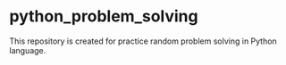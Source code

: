 # python_problem_solving
This repository is created for practice random problem solving in Python language. 
